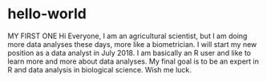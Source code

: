 # hello-world
MY FIRST ONE
Hi Everyone,
I am an agricultural scientist, but I am doing more data analyses these days, more like a biometrician. I will start my new position as a data analyst in July 2018. I am basically an R user and like to learn more and more about data analyses. My final goal is to be an expert in R and data analysis in biological science.
Wish me luck.
